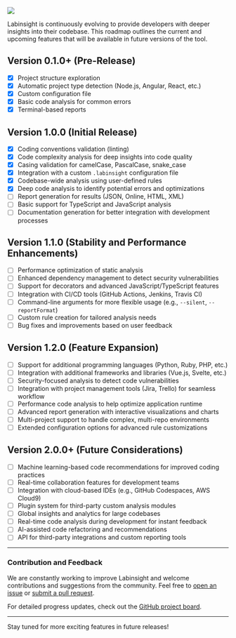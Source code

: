 ![](https://firebasestorage.googleapis.com/v0/b/lab-insight.appspot.com/o/Frame%203.png?alt=media&token=a104bd9c-f7bd-45ee-83d0-5049b0d3cf4d)

Labinsight is continuously evolving to provide developers with deeper insights into their codebase. This roadmap outlines the current and upcoming features that will be available in future versions of the tool.

## Version 0.1.0+ (Pre-Release)

- [x] Project structure exploration
- [x] Automatic project type detection (Node.js, Angular, React, etc.)
- [x] Custom configuration file
- [x] Basic code analysis for common errors
- [x] Terminal-based reports

## Version 1.0.0 (Initial Release)

- [x] Coding conventions validation (linting)
- [x] Code complexity analysis for deep insights into code quality
- [x] Casing validation for camelCase, PascalCase, snake_case
- [x] Integration with a custom `.labinsight` configuration file
- [x] Codebase-wide analysis using user-defined rules
- [x] Deep code analysis to identify potential errors and optimizations
- [ ] Report generation for results (JSON, Online, HTML, XML)
- [ ] Basic support for TypeScript and JavaScript analysis
- [ ] Documentation generation for better integration with development processes

## Version 1.1.0 (Stability and Performance Enhancements)

- [ ] Performance optimization of static analysis
- [ ] Enhanced dependency management to detect security vulnerabilities
- [ ] Support for decorators and advanced JavaScript/TypeScript features
- [ ] Integration with CI/CD tools (GitHub Actions, Jenkins, Travis CI)
- [ ] Command-line arguments for more flexible usage (e.g., `--silent`, `--reportFormat`)
- [ ] Custom rule creation for tailored analysis needs
- [ ] Bug fixes and improvements based on user feedback

## Version 1.2.0 (Feature Expansion)

- [ ] Support for additional programming languages (Python, Ruby, PHP, etc.)
- [ ] Integration with additional frameworks and libraries (Vue.js, Svelte, etc.)
- [ ] Security-focused analysis to detect code vulnerabilities
- [ ] Integration with project management tools (Jira, Trello) for seamless workflow
- [ ] Performance code analysis to help optimize application runtime
- [ ] Advanced report generation with interactive visualizations and charts
- [ ] Multi-project support to handle complex, multi-repo environments
- [ ] Extended configuration options for advanced rule customizations

## Version 2.0.0+ (Future Considerations)

- [ ] Machine learning-based code recommendations for improved coding practices
- [ ] Real-time collaboration features for development teams
- [ ] Integration with cloud-based IDEs (e.g., GitHub Codespaces, AWS Cloud9)
- [ ] Plugin system for third-party custom analysis modules
- [ ] Global insights and analytics for large codebases
- [ ] Real-time code analysis during development for instant feedback
- [ ] AI-assisted code refactoring and recommendations
- [ ] API for third-party integrations and custom reporting tools

---

### Contribution and Feedback

We are constantly working to improve Labinsight and welcome contributions and suggestions from the community. Feel free to [open an issue](https://github.com/techfever-soft/labinsight/issues) or [submit a pull request](https://github.com/techfever-soft/labinsight/pulls).

For detailed progress updates, check out the [GitHub project board](https://github.com/techfever-soft/labinsight/projects).

---

Stay tuned for more exciting features in future releases!
